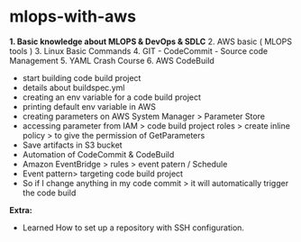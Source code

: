 # mlops-with-aws

**1. Basic knowledge about MLOPS & DevOps & SDLC**
2. AWS basic ( MLOPS tools )
3. Linux Basic Commands
4. GIT - CodeCommit - Source code Management
5. YAML Crash Course
6. AWS CodeBuild
   - start building code build project
   - details about buildspec.yml
   - creating an env variable for a code build project
   - printing default env variable in AWS
   - creating parameters on AWS System Manager > Parameter Store
   - accessing parameter from IAM > code build project roles > create inline policy > to give the permission of GetParameters
   - Save artifacts in S3 bucket
   - Automation of CodeCommit & CodeBuild
   - Amazon EventBridge > rules > event patern / Schedule
   - Event pattern> targeting code build project
   - So if I change anything in my code commit > it will automatically trigger the code build
     
**Extra:**
 - Learned How to set up a repository with SSH configuration.

